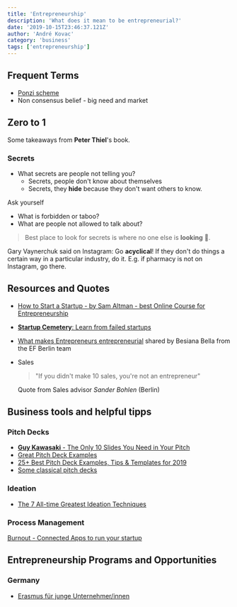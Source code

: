 ```yaml
---
title: 'Entrepreneurship'
description: 'What does it mean to be entrepreneurial?'
date: '2019-10-15T23:46:37.121Z'
author: 'André Kovac'
category: 'business'
tags: ['entrepreneurship']
---
```


## Frequent Terms

- [Ponzi scheme](https://en.wikipedia.org/wiki/Ponzi_scheme)
- Non consensus belief - big need and market

## Zero to 1

Some takeaways from **Peter Thiel**'s book.

### Secrets

* What secrets are people not telling you?
  * Secrets, people don't know about themselves
  * Secrets, they **hide** because they don't want others to know.

Ask yourself
* What is forbidden or taboo?
* What are people not allowed to talk about?

> Best place to look for secrets is where no one else is **looking** 👀.

Gary Vaynerchuk said on Instagram: Go **acyclical**! If they don't do things a certain way in a particular industry, do it. E.g. if pharmacy is not on Instagram, go there.

## Resources and Quotes

- [How to Start a Startup - by Sam Altman - best Online Course for Entrepreneurship](https://startupclass.samaltman.com/)

- [**Startup Cemetery**: Learn from failed startups](https://www.failory.com/cemetery)

- [What makes Entrepreneurs entrepreneurial](./what-makes-entrepreneurs-entrepreneurial-sarasvathy.pdf) shared by Besiana Bella from the EF Berlin team

- Sales
    > "If you didn't make 10 sales, you're not an entrepreneur"

    Quote from Sales advisor *Sander Bohlen* (Berlin)


## Business tools and helpful tipps

### Pitch Decks

- [**Guy Kawasaki** - The Only 10 Slides You Need in Your Pitch](https://guykawasaki.com/the-only-10-slides-you-need-in-your-pitch/)
- [Great Pitch Deck Examples](https://pitchdeckexamples.com/)
- [25+ Best Pitch Deck Examples, Tips & Templates for 2019](https://venngage.com/blog/best-pitch-decks/)
- [Some classical pitch decks](https://piktochart.com/blog/startup-pitch-decks-what-you-can-learn/)

### Ideation

- [The 7 All-time Greatest Ideation Techniques](https://innovationmanagement.se/2013/05/30/the-7-all-time-greatest-ideation-techniques/)

### Process Management

[Burnout - Connected Apps to run your startup](https://burnout.so/)


## Entrepreneurship Programs and Opportunities

### Germany

- [Erasmus für junge Unternehmer/innen](https://europa.eu/youreurope/business/running-business/start-ups/erasmus-young-entrepreneurs/index_de.htm)
